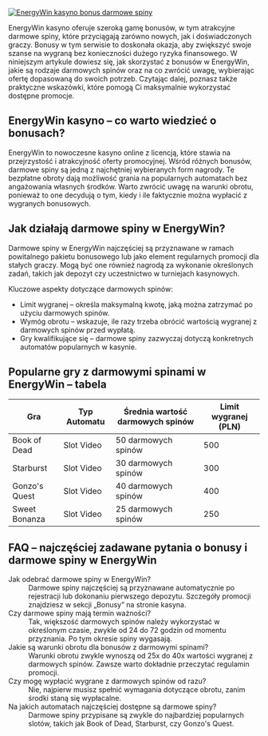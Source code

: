 [![EnergyWin kasyno bonus darmowe spiny](https://123-caf.pages.dev/gitsignup.png)](https://vrmoo.ru/Bt82HjjY)

<p>EnergyWin kasyno oferuje szeroką gamę bonusów, w tym atrakcyjne darmowe spiny, które przyciągają zarówno nowych, jak i doświadczonych graczy. Bonusy w tym serwisie to doskonała okazja, aby zwiększyć swoje szanse na wygraną bez konieczności dużego ryzyka finansowego. W niniejszym artykule dowiesz się, jak skorzystać z bonusów w EnergyWin, jakie są rodzaje darmowych spinów oraz na co zwrócić uwagę, wybierając ofertę dopasowaną do swoich potrzeb. Czytając dalej, poznasz także praktyczne wskazówki, które pomogą Ci maksymalnie wykorzystać dostępne promocje.</p>  <h2>EnergyWin kasyno – co warto wiedzieć o bonusach?</h2> <p>EnergyWin to nowoczesne kasyno online z licencją, które stawia na przejrzystość i atrakcyjność oferty promocyjnej. Wśród różnych bonusów, darmowe spiny są jedną z najchętniej wybieranych form nagrody. Te bezpłatne obroty dają możliwość grania na popularnych automatach bez angażowania własnych środków. Warto zwrócić uwagę na warunki obrotu, ponieważ to one decydują o tym, kiedy i ile faktycznie można wypłacić z wygranych bonusowych.</p>  <h2>Jak działają darmowe spiny w EnergyWin?</h2> <p>Darmowe spiny w EnergyWin najczęściej są przyznawane w ramach powitalnego pakietu bonusowego lub jako element regularnych promocji dla stałych graczy. Mogą być one również nagrodą za wykonanie określonych zadań, takich jak depozyt czy uczestnictwo w turniejach kasynowych.</p> <p>Kluczowe aspekty dotyczące darmowych spinów:</p> <ul>   <li>Limit wygranej – określa maksymalną kwotę, jaką można zatrzymać po użyciu darmowych spinów.</li>   <li>Wymóg obrotu – wskazuje, ile razy trzeba obrócić wartością wygranej z darmowych spinów przed wypłatą.</li>   <li>Gry kwalifikujące się – darmowe spiny zazwyczaj dotyczą konkretnych automatów popularnych w kasynie.</li> </ul>  <h2>Popularne gry z darmowymi spinami w EnergyWin – tabela</h2> <table>   <thead>     <tr>       <th>Gra</th>       <th>Typ Automatu</th>       <th>Średnia wartość darmowych spinów</th>       <th>Limit wygranej (PLN)</th>     </tr>   </thead>   <tbody>     <tr>       <td>Book of Dead</td>       <td>Slot Video</td>       <td>50 darmowych spinów</td>       <td>500</td>     </tr>     <tr>       <td>Starburst</td>       <td>Slot Video</td>       <td>30 darmowych spinów</td>       <td>300</td>     </tr>     <tr>       <td>Gonzo's Quest</td>       <td>Slot Video</td>       <td>40 darmowych spinów</td>       <td>400</td>     </tr>     <tr>       <td>Sweet Bonanza</td>       <td>Slot Video</td>       <td>25 darmowych spinów</td>       <td>250</td>     </tr>   </tbody> </table>  <h2>FAQ – najczęściej zadawane pytania o bonusy i darmowe spiny w EnergyWin</h2> <dl>   <dt>Jak odebrać darmowe spiny w EnergyWin?</dt>   <dd>Darmowe spiny najczęściej są przyznawane automatycznie po rejestracji lub dokonaniu pierwszego depozytu. Szczegóły promocji znajdziesz w sekcji „Bonusy” na stronie kasyna.</dd>    <dt>Czy darmowe spiny mają termin ważności?</dt>   <dd>Tak, większość darmowych spinów należy wykorzystać w określonym czasie, zwykle od 24 do 72 godzin od momentu przyznania. Po tym okresie spiny wygasają.</dd>    <dt>Jakie są warunki obrotu dla bonusów z darmowymi spinami?</dt>   <dd>Warunki obrotu zwykle wynoszą od 25x do 40x wartości wygranej z darmowych spinów. Zawsze warto dokładnie przeczytać regulamin promocji.</dd>    <dt>Czy mogę wypłacić wygrane z darmowych spinów od razu?</dt>   <dd>Nie, najpierw musisz spełnić wymagania dotyczące obrotu, zanim środki staną się wypłacalne.</dd>    <dt>Na jakich automatach najczęściej dostępne są darmowe spiny?</dt>   <dd>Darmowe spiny przypisane są zwykle do najbardziej popularnych slotów, takich jak Book of Dead, Starburst, czy Gonzo's Quest.</dd> </dl>